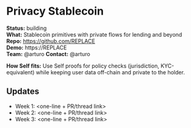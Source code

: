# Privacy Stablecoin

**Status:** building  
**What:** Stablecoin primitives with private flows for lending and beyond  
**Repo:** https://github.com/REPLACE  
**Demo:** https://REPLACE  
**Team:** @arturo
**Contact:** @arturo

**How Self fits:** Use Self proofs for policy checks (jurisdiction, KYC-equivalent) while keeping user data off-chain and private to the holder.

## Updates

- Week 1: <one-line + PR/thread link>
- Week 2: <one-line + PR/thread link>
- Week 3: <one-line + PR/thread link>
